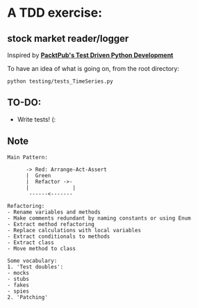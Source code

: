# A TDD exercise: 
## stock market reader/logger

Inspired by [**PacktPub's Test Driven Python Development**](http://www.packtpub.com)

To have an idea of what is going on, from the root directory:
```
python testing/tests_TimeSeries.py
```

## TO-DO:
* Write tests! (:


## Note
```
Main Pattern:

      -> Red: Arrange-Act-Assert
      |  Green
      |  Refactor ->-
      |              |
       ------<-------             
```

```
Refactoring:
- Rename variables and methods
- Make comments redundant by naming constants or using Enum
- Extract method refactoring
- Replace calculations with local variables
- Extract conditionals to methods
- Extract class
- Move method to class
```

```
Some vocabulary:
1. 'Test doubles':
- mocks
- stubs
- fakes
- spies
2. 'Patching'
```

